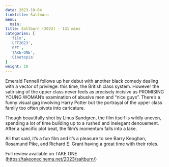 ```yaml
---
date: 2023-10-04
linktitle: Saltburn
menu:
  main:
title: Saltburn (2023) - 131 mins
categories: [
  'film',
  'LFF2023',
  'GFT',
  'TAKE-ONE',
  'Cinetopia'
]
weight: 10
---
```


Emerald Fennell follows up her debut with another black comedy dealing with a vector of privilege: this time, the British class system. However the satirising of the upper class never feels as precisely incisive as PROMISING YOUNG WOMAN’s examination of abusive men and “nice guys”. There’s a funny visual gag involving Harry Potter but the portrayal of the upper class family too often pivots into caricature. 

Though beautifully shot by Linus Sandgren, the film itself is wildly uneven, spending a lot of time building up to a rushed and inelegant denouement. After a specific plot beat, the film’s momentum falls into a lake. 

All that said, it’s a fun film and it’s a pleasure to see Barry Keoghan, Rosamund Pike, and Richard E. Grant having a great time with their roles.

Full review available on TAKE ONE (https://takeonecinema.net/2023/saltburn/) 